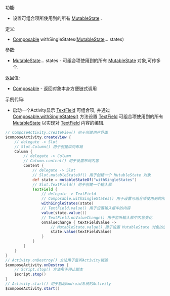 功能:

+ 设置可组合项所使用到的所有 [MutableState](/API/UI/Compose/State/MutableState/README.md) .

定义:

+ [Composable](/API/UI/Compose/Widget/Composable/README.md)
  withSingleStates([MutableState](/API/UI/Compose/State/MutableState/README.md)... states)

参数:

+ [MutableState](/API/UI/Compose/State/MutableState/README.md)... states -
  可组合项使用到的所有 [MutableState](/API/UI/Compose/State/MutableState/README.md) 对象,可传多个.

返回值:

+ [Composable](/API/UI/Compose/Widget/Composable/README.md) - 返回对象本身方便链式调用

示例代码:

+ 启动一个Activity显示 [TextField](/API/UI/Compose/Widget/TextField/README.md) 可组合项,
  并通过 [Composable.withSingleStates()](/API/UI/Compose/Widget/Composable/README.md?id=withSingleStates)
  方法设置 [TextField](/API/UI/Compose/Widget/TextField/README.md)
  可组合项使用到的所有 [MutableState](/API/UI/Compose/State/MutableState/README.md)
  以实现对 [TextField](/API/UI/Compose/Widget/TextField/README.md) 内容的编辑.

```groovy
// ComposeActivity.createView() 用于创建用户界面
$composeActivity.createView {
    // delegate -> Slot
    // Slot.Column() 用于创建纵向布局
    Column {
        // delegate -> Column
        // Column.content() 用于设置布局内容
        content {
            // delegate -> Slot
            // Slot.mutableStateOf() 用于创建一个 MutableState 对象
            def state = mutableStateOf("withSingleStates")
            // Slot.TextField() 用于创建一个输入框
            TextField {
                // delegate -> TextField
                // Composable.withSingleStates() 用于设置可组合项使用到的所有 SingleState , 因为 TextField 可组合项继承自 Composable ,所以可以调用 withSingleStates 方法
                withSingleStates(state)
                // TextField.value() 用于设置输入框中的内容
                value(state.value())
                // TextField.onValueChange() 用于监听输入框中内容变化
                onValueChange { textFieldValue ->
                    // MutableState.value() 用于设置 MutableState 对象的值.
                    state.value(textFieldValue)
                }
            }
        }
    }
}
// Activity.onDestroy() 方法用于监听Activity销毁
$composeActivity.onDestroy {
    // Script.stop() 方法用于停止脚本
    $script.stop()
}
// Activity.start() 用于启动Android系统的Activity
$composeActivity.start()
```